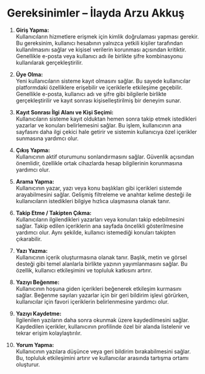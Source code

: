 # Gereksinimler – İlayda Arzu Akkuş

1. **Giriş Yapma:**  
Kullanıcıların hizmetlere erişmek için kimlik doğrulaması yapması gerekir. Bu gereksinim, kullanıcı hesabının yalnızca yetkili kişiler tarafından kullanılmasını sağlar ve kişisel verilerin korunması açısından kritiktir. Genellikle e-posta veya kullanıcı adı ile birlikte şifre kombinasyonu kullanılarak gerçekleştirilir.

2. **Üye Olma:**  
Yeni kullanıcıların sisteme kayıt olmasını sağlar. Bu sayede kullanıcılar platformdaki özelliklere erişebilir ve içeriklerle etkileşime geçebilir. Genellikle e-posta, kullanıcı adı ve şifre gibi bilgilerle birlikte gerçekleştirilir ve kayıt sonrası kişiselleştirilmiş bir deneyim sunar.

3. **Kayıt Sonrası İlgi Alanı ve Kişi Seçimi:**  
Kullanıcıların sisteme kayıt olduktan hemen sonra takip etmek istedikleri yazarlar ve konuları belirlemesini sağlar. Bu işlem, kullanıcının ana sayfasını daha ilgi çekici hale getirir ve sistemin kullanıcıya özel içerikler sunmasına yardımcı olur.

4. **Çıkış Yapma:**  
Kullanıcının aktif oturumunu sonlandırmasını sağlar. Güvenlik açısından önemlidir, özellikle ortak cihazlarda hesap bilgilerinin korunmasına yardımcı olur.

5. **Arama Yapma:**  
Kullanıcının yazar, yazı veya konu başlıkları gibi içerikleri sistemde arayabilmesini sağlar. Gelişmiş filtreleme ve anahtar kelime desteği ile kullanıcıların istedikleri bilgiye hızlıca ulaşmasına olanak tanır.

6. **Takip Etme / Takipten Çıkma:**  
Kullanıcıların ilgilendikleri yazarları veya konuları takip edebilmesini sağlar. Takip edilen içeriklerin ana sayfada öncelikli gösterilmesine yardımcı olur. Aynı şekilde, kullanıcı istemediği konuları takipten çıkarabilir.

7. **Yazı Yazma:**  
Kullanıcının içerik oluşturmasına olanak tanır. Başlık, metin ve görsel desteği gibi temel alanlarla birlikte yazının yayımlanmasını sağlar. Bu özellik, kullanıcı etkileşimini ve topluluk katkısını artırır.

8. **Yazıyı Beğenme:**  
Kullanıcının hoşuna giden içerikleri beğenerek etkileşim kurmasını sağlar. Beğenme sayıları yazarlar için bir geri bildirim işlevi görürken, kullanıcılar için favori içeriklerin belirlenmesine yardımcı olur.

9. **Yazıyı Kaydetme:**  
İlgilenilen yazıların daha sonra okunmak üzere kaydedilmesini sağlar. Kaydedilen içerikler, kullanıcının profilinde özel bir alanda listelenir ve tekrar erişim kolaylaştırılır.

10. **Yorum Yapma:**  
Kullanıcının yazılara düşünce veya geri bildirim bırakabilmesini sağlar. Bu, topluluk etkileşimini artırır ve kullanıcılar arasında tartışma ortamı oluşturur.

